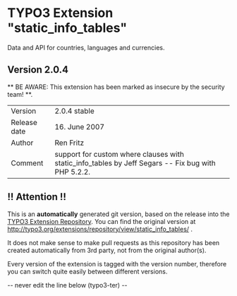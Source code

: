 # TYPO3 Extension "static_info_tables"
Data and API for countries, languages and currencies.

## Version 2.0.4
** BE AWARE: This extension has been marked as insecure by the security team! **.



<table>
	<tr><td>Version</td><td>2.0.4 stable</td></tr>
	<tr><td>Release date</td><td>16. June 2007</td></tr>
	<tr><td>Author</td><td>Ren Fritz</td></tr>
	<tr><td>Comment</td><td>support for custom where clauses with static_info_tables by Jeff Segars -- Fix bug with PHP 5.2.2.</td></tr>
</table>

## !! Attention !!
This is an **automatically** generated git version, based on the release into the [TYPO3 Extension Repository](http://www.typo3.org/extensions/).
You can find the original version at http://typo3.org/extensions/repository/view/static_info_tables/ .

It does not make sense to make pull requests as this repository has been created automatically from 3rd party, not from the original author(s).

Every version of the extension is tagged with the version number, therefore you can switch quite easily between different versions.


-- never edit the line below (typo3-ter) --